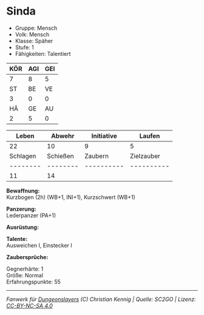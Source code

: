 # Sinda  
- Gruppe: Mensch  
- Volk: Mensch  
- Klasse: Späher  
- Stufe: 1  
- Fähigkeiten: Talentiert  


| KÖR | AGI | GEI |  
| --- | --- | --- |  
| 7   | 8   | 5   |
| ST  | BE  | VE  |  
| 3   | 0   | 0   |
| HÄ  | GE  | AU  |  
| 2   | 5   | 0   |


| Leben    | Abwehr   | Initiative | Laufen     |
| -------- | -------- | ---------- | ---------- |
| 22       | 10       | 9          | 5          |
| Schlagen | Schießen | Zaubern    | Zielzauber |
| -------- | -------- | ---------- | ---------- |
| 11       | 14       |            |            |

**Bewaffnung:**  
Kurzbogen (2h) (WB+1, INI+1), Kurzschwert (WB+1)

**Panzerung:**  
Lederpanzer (PA+1)

**Ausrüstung:**  


**Talente:**  
Ausweichen I, Einstecker I

**Zaubersprüche:**  


Gegnerhärte: 1  
Größe: Normal  
Erfahrungspunkte: 55  



___
*Fanwerk für [Dungeonslayers](https://www.dungeonslayers.net/) (C) Christian Kennig | Quelle: SC2GO | Lizenz: [CC-BY-NC-SA 4.0](https://creativecommons.org/licenses/by-nc-sa/4.0/deed.de)*